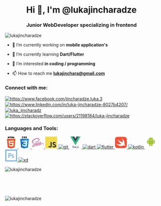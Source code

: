 <h1 align="center">Hi 👋, I'm @lukajincharadze</h1>
<h3 align="center">Junior WebDeveloper specializing in frontend</h3>

<p align="left"> <img src="https://komarev.com/ghpvc/?username=lukajincharadze&label=Profile%20views&color=0e75b6&style=flat" alt="lukajincharadze" /> </p>

- 🔭 I’m currently working on **mobile application's**

- 🌱 I’m currently learning **Dart/Flutter**

- 👀 I’m interested **in coding / programming**

- 📫 How to reach me **lukajinchara@gmail.com**

<h3 align="left">Connect with me:</h3>
<p align="left">
<a href="https://fb.com/https://www.facebook.com/jincharadze.luka.3" target="blank"><img align="center" src="https://raw.githubusercontent.com/rahuldkjain/github-profile-readme-generator/master/src/images/icons/Social/facebook.svg" alt="https://www.facebook.com/jincharadze.luka.3" height="30" width="40" /></a>
<a href="https://linkedin.com/in/https://www.linkedin.com/in/luka-jincharadze-8027b4207/" target="blank"><img align="center" src="https://raw.githubusercontent.com/rahuldkjain/github-profile-readme-generator/master/src/images/icons/Social/linked-in-alt.svg" alt="https://www.linkedin.com/in/luka-jincharadze-8027b4207/" height="30" width="40" /></a>
<a href="https://twitter.com/luka_jincharadz" target="blank"><img align="center" src="https://raw.githubusercontent.com/rahuldkjain/github-profile-readme-generator/master/src/images/icons/Social/twitter.svg" alt="luka_jincharadz" height="30" width="40" /></a>
<a href="https://stackoverflow.com/users/https://stackoverflow.com/users/21198184/luka-jincharadze" target="blank"><img align="center" src="https://raw.githubusercontent.com/rahuldkjain/github-profile-readme-generator/master/src/images/icons/Social/stack-overflow.svg" alt="https://stackoverflow.com/users/21198184/luka-jincharadze" height="30" width="40" /></a>
</p>

<h3 align="left">Languages and Tools:</h3>
<p align="left"> 
    <a href="https://www.w3.org/html/" target="_blank" rel="noreferrer"> <img src="https://raw.githubusercontent.com/devicons/devicon/master/icons/html5/html5-original-wordmark.svg" alt="html5" width="40" height="40"/> </a> 
    <a href="https://www.w3schools.com/css/" target="_blank" rel="noreferrer"> <img src="https://raw.githubusercontent.com/devicons/devicon/master/icons/css3/css3-original-wordmark.svg" alt="css3" width="40" height="40"/> </a> 
    <a href="https://sass-lang.com" target="_blank" rel="noreferrer"> <img src="https://raw.githubusercontent.com/devicons/devicon/master/icons/sass/sass-original.svg" alt="sass" width="40" height="40"/> </a> 
    <a href="https://developer.mozilla.org/en-US/docs/Web/JavaScript" target="_blank" rel="noreferrer"> <img src="https://raw.githubusercontent.com/devicons/devicon/master/icons/javascript/javascript-original.svg" alt="javascript" width="40" height="40"/> </a> 
    <a href="https://git-scm.com/" target="_blank" rel="noreferrer"> <img src="https://www.vectorlogo.zone/logos/git-scm/git-scm-icon.svg" alt="git" width="40" height="40"/> </a> 
    <a href="https://vuejs.org/" target="_blank" rel="noreferrer"> <img src="https://raw.githubusercontent.com/devicons/devicon/master/icons/vuejs/vuejs-original-wordmark.svg" alt="vuejs" width="40" height="40"/> </a> 
    <a href="https://dart.dev" target="_blank" rel="noreferrer"> <img src="https://www.vectorlogo.zone/logos/dartlang/dartlang-icon.svg" alt="dart" width="40" height="40"/> </a> 
    <a href="https://flutter.dev" target="_blank" rel="noreferrer"> <img src="https://www.vectorlogo.zone/logos/flutterio/flutterio-icon.svg" alt="flutter" width="40" height="40"/> </a> 
    <a href="https://developer.apple.com/swift/" target="_blank" rel="noreferrer"> <img src="https://raw.githubusercontent.com/devicons/devicon/master/icons/swift/swift-original.svg" alt="swift" width="40" height="40"/> </a>
    <a href="https://kotlinlang.org" target="_blank" rel="noreferrer"> <img src="https://www.vectorlogo.zone/logos/kotlinlang/kotlinlang-icon.svg" alt="kotlin" width="40" height="40"/> </a> 
    <a href="https://developer.android.com" target="_blank" rel="noreferrer"> <img src="https://raw.githubusercontent.com/devicons/devicon/master/icons/android/android-original-wordmark.svg" alt="android" width="40" height="40"/> </a> 
    <a href="https://www.photoshop.com/en" target="_blank" rel="noreferrer"> <img src="https://raw.githubusercontent.com/devicons/devicon/master/icons/photoshop/photoshop-line.svg" alt="photoshop" width="40" height="40"/> </a> 
    <a href="https://www.adobe.com/products/xd.html" target="_blank" rel="noreferrer"> <img src="https://cdn.worldvectorlogo.com/logos/adobe-xd.svg" alt="xd" width="40" height="40"/> </a> 
</p>

<p><img align="left" src="https://github-readme-stats.vercel.app/api/top-langs?username=lukajincharadze&show_icons=true&locale=en&layout=compact" alt="lukajincharadze" /></p><br><br>

<br><br>

<p>
    <a href="https://ko-fi.com/lukajincharadze"> <img align="left" src="https://cdn.ko-fi.com/cdn/kofi3.png?v=3" height="50" width="210" alt="lukajincharadze" /></a>
</p>
    

